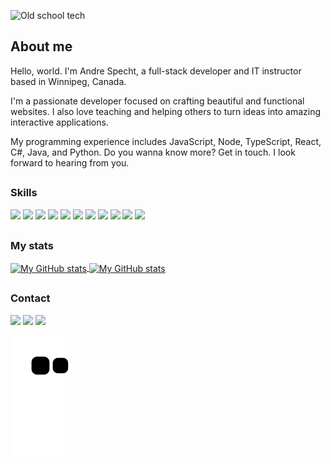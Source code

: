 ![Old school tech](assets/vintage.jpg "Old school tech")

## About me

Hello, world. I'm Andre Specht, a full-stack developer and IT instructor based
in Winnipeg, Canada.

I'm a passionate developer focused on crafting beautiful and functional 
websites. I also love teaching and helping others to turn ideas into amazing 
interactive applications.

My programming experience includes JavaScript, Node, TypeScript, React,
C#, Java, and Python. Do you wanna know more? Get in touch. I look forward to
hearing from you.

##

### Skills

![](https://img.shields.io/badge/code-javascript-informational?style=for-the-badge&logo=javascript&logoColor=white&color=51be8d)
![](https://img.shields.io/badge/code-node-informational?style=for-the-badge&logo=javascript&logoColor=white&color=51be8d)
![](https://img.shields.io/badge/code-typescript-informational?style=for-the-badge&logo=typescript&logoColor=white&color=51be8d)
![](https://img.shields.io/badge/code-react-informational?style=for-the-badge&logo=react&logoColor=white&color=51be8d)
![](https://img.shields.io/badge/code-c%23-informational?style=for-the-badge&logo=csharp&logoColor=white&color=51be8d)
![](https://img.shields.io/badge/code-java-informational?style=for-the-badge&logo=java&logoColor=white&color=51be8d)
![](https://img.shields.io/badge/code-python-informational?style=for-the-badge&logo=python&logoColor=white&color=51be8d)
![](https://img.shields.io/badge/web-html-informational?style=for-the-badge&logo=html5&logoColor=white&color=51be8d)
![](https://img.shields.io/badge/web-css-informational?style=for-the-badge&logo=css3&logoColor=white&color=51be8d)
![](https://img.shields.io/badge/db-mysql-informational?style=for-the-badge&logo=mysql&logoColor=white&color=51be8d)
![](https://img.shields.io/badge/db-firebase-informational?style=for-the-badge&logo=firebase&logoColor=white&color=51be8d)

##

### My stats

<a href="https://github.com/mrspecht">
  <img height="205px" align="center" src="https://github-readme-stats.vercel.app/api?username=mrspecht&theme=vue&show_icons=true" alt="My GitHub stats" />
</a>
<a href="https://github.com/mrspecht">
  <img align="center" src="https://github-readme-stats.vercel.app/api/top-langs/?username=andrespecht&theme=vue&hide=Ruby&show_icons=true&langs_count=3" alt="My 
  GitHub stats"/>
</a>

##

### Contact

<a href="https://www.linkedin.com/in/drespecht" target="_blank"><img src="https://img.shields.io/badge/linkedin-%230A66C2.svg?style=for-the-badge&logo=twitter&logoColor=white"></a>
<a href="https://dribbble.com/andrespecht" target="_blank"><img src="https://img.shields.io/badge/dribbble-%23ED4989.svg?style=for-the-badge&logo=dribbble&logoColor=white"></a>
<a href="https://twitter.com/andrespecht" target="_blank"><img src="https://img.shields.io/badge/twitter-%231DA1F2.svg?style=for-the-badge&logo=twitter&logoColor=white"></a>


![Snake animation](https://github.com/mrspecht/mrspecht/blob/output/github-contribution-grid-snake.svg)
